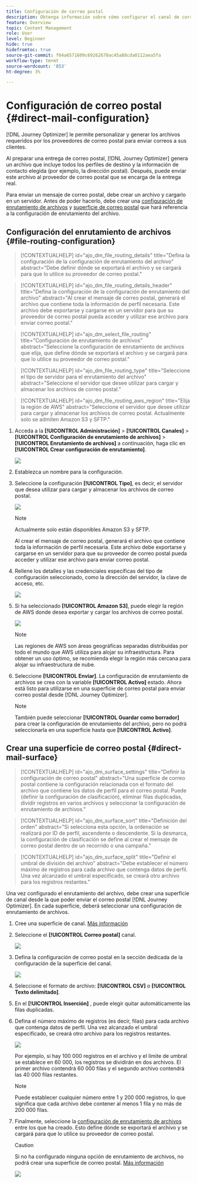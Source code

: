 ```yaml
---
title: Configuración de correo postal
description: Obtenga información sobre cómo configurar el canal de correo postal en Journey Optimizer
feature: Overview
topic: Content Management
role: User
level: Beginner
hide: true
hidefromtoc: true
source-git-commit: f64a6571609c69262670ac45a88cda0112aea5fa
workflow-type: tm+mt
source-wordcount: '853'
ht-degree: 3%

---
```


# Configuración de correo postal {#direct-mail-configuration}

[!DNL Journey Optimizer] le permite personalizar y generar los archivos requeridos por los proveedores de correo postal para enviar correos a sus clientes.

Al preparar una entrega de correo postal, [!DNL Journey Optimizer] genera un archivo que incluye todos los perfiles de destino y la información de contacto elegida (por ejemplo, la dirección postal). Después, puede enviar este archivo al proveedor de correo postal que se encarga de la entrega real.

Para enviar un mensaje de correo postal, debe crear un archivo y cargarlo en un servidor. Antes de poder hacerlo, debe crear una [configuración de enrutamiento de archivos](#file-routing-configuration) y [superficie de correo postal](#direct-mail-surface) que hará referencia a la configuración de enrutamiento del archivo.

## Configuración del enrutamiento de archivos {#file-routing-configuration}

>[!CONTEXTUALHELP]
>id="ajo_dm_file_routing_details"
>title="Defina la configuración de la configuración de enrutamiento del archivo"
>abstract="Debe definir dónde se exportará el archivo y se cargará para que lo utilice su proveedor de correo postal."

>[!CONTEXTUALHELP]
>id="ajo_dm_file_routing_details_header"
>title="Defina la configuración de la configuración de enrutamiento del archivo"
>abstract="Al crear el mensaje de correo postal, generará el archivo que contiene toda la información de perfil necesaria. Este archivo debe exportarse y cargarse en un servidor para que su proveedor de correo postal pueda acceder y utilizar ese archivo para enviar correo postal."

>[!CONTEXTUALHELP]
>id="ajo_dm_select_file_routing"
>title="Configuración de enrutamiento de archivos"
>abstract="Seleccione la configuración de enrutamiento de archivos que elija, que define dónde se exportará el archivo y se cargará para que lo utilice su proveedor de correo postal."

>[!CONTEXTUALHELP]
>id="ajo_dm_file_routing_type"
>title="Seleccione el tipo de servidor para el enrutamiento del archivo"
>abstract="Seleccione el servidor que desee utilizar para cargar y almacenar los archivos de correo postal."

>[!CONTEXTUALHELP]
>id="ajo_dm_file_routing_aws_region"
>title="Elija la región de AWS"
>abstract="Seleccione el servidor que desee utilizar para cargar y almacenar los archivos de correo postal. Actualmente solo se admiten Amazon S3 y SFTP."

1. Acceda a la **[!UICONTROL Administración]** > **[!UICONTROL Canales]** > **[!UICONTROL Configuración de enrutamiento de archivos]** > **[!UICONTROL Enrutamiento de archivos]** a continuación, haga clic en **[!UICONTROL Crear configuración de enrutamiento]**.

   ![](assets/file-routing-config-button.png)

1. Establezca un nombre para la configuración.

1. Seleccione la configuración **[!UICONTROL Tipo]**, es decir, el servidor que desea utilizar para cargar y almacenar los archivos de correo postal.<!--why is it Type and not Server or Server type? asked to PM-->

   ![](assets/file-routing-config-type.png)

   >[!NOTE]
   >
   >Actualmente solo están disponibles Amazon S3 y SFTP.

   Al crear el mensaje de correo postal, generará el archivo que contiene toda la información de perfil necesaria. Este archivo debe exportarse y cargarse en un servidor para que su proveedor de correo postal pueda acceder y utilizar ese archivo para enviar correo postal.

1. Rellene los detalles y las credenciales específicas del tipo de configuración seleccionado, como la dirección del servidor, la clave de acceso, etc. <!--need to detail more?-->

   <!--![](assets/file-routing-config-aws-details.png)-->

   ![](assets/file-routing-config-sftp-details.png)

1. Si ha seleccionado **[!UICONTROL Amazon S3]**, puede elegir la región de AWS donde desea exportar y cargar los archivos de correo postal.

   ![](assets/file-routing-config-aws-region.png)

   >[!NOTE]
   >
   >Las regiones de AWS son áreas geográficas separadas distribuidas por todo el mundo que AWS utiliza para alojar su infraestructura. Para obtener un uso óptimo, se recomienda elegir la región más cercana para alojar su infraestructura de nube.

1. Seleccione **[!UICONTROL Enviar]**. La configuración de enrutamiento de archivos se crea con la variable **[!UICONTROL Activo]** estado. Ahora está listo para utilizarse en una superficie de correo postal para enviar correo postal desde [!DNL Journey Optimizer].

   >[!NOTE]
   >
   >También puede seleccionar **[!UICONTROL Guardar como borrador]** para crear la configuración de enrutamiento del archivo, pero no podrá seleccionarla en una superficie hasta que **[!UICONTROL Activo]**.

## Crear una superficie de correo postal {#direct-mail-surface}

>[!CONTEXTUALHELP]
>id="ajo_dm_surface_settings"
>title="Definir la configuración de correo postal"
>abstract="Una superficie de correo postal contiene la configuración relacionada con el formato del archivo que contiene los datos de perfil para el correo postal. Puede (definir la configuración de clasificación), eliminar filas duplicadas, dividir registros en varios archivos y seleccionar la configuración de enrutamiento de archivos."

>[!CONTEXTUALHELP]
>id="ajo_dm_surface_sort"
>title="Definición del orden"
>abstract="Si selecciona esta opción, la ordenación se realizará por ID de perfil, ascendente o descendente. Si la desmarca, la configuración de clasificación se define al crear el mensaje de correo postal dentro de un recorrido o una campaña."

>[!CONTEXTUALHELP]
>id="ajo_dm_surface_split"
>title="Definir el umbral de división del archivo"
>abstract="Debe establecer el número máximo de registros para cada archivo que contenga datos de perfil. Una vez alcanzado el umbral especificado, se creará otro archivo para los registros restantes."

Una vez configurado el enrutamiento del archivo, debe crear una superficie de canal desde la que poder enviar el correo postal [!DNL Journey Optimizer]. En cada superficie, deberá seleccionar una configuración de enrutamiento de archivos.

1. Cree una superficie de canal. [Más información](channel-surfaces.md)

1. Seleccione el **[!UICONTROL Correo postal]** canal.

   ![](assets/surface-direct-mail-channel.png)

1. Defina la configuración de correo postal en la sección dedicada de la configuración de la superficie del canal.

   ![](assets/surface-direct-mail-settings.png)

1. Seleccione el formato de archivo: **[!UICONTROL CSV]** o **[!UICONTROL Texto delimitado]**.

1. En el **[!UICONTROL Inserción]** , puede elegir quitar automáticamente las filas duplicadas.

1. Defina el número máximo de registros (es decir, filas) para cada archivo que contenga datos de perfil. Una vez alcanzado el umbral especificado, se creará otro archivo para los registros restantes.

   ![](assets/surface-direct-mail-split.png)

   Por ejemplo, si hay 100 000 registros en el archivo y el límite de umbral se establece en 60 000, los registros se dividirán en dos archivos. El primer archivo contendrá 60 000 filas y el segundo archivo contendrá las 40 000 filas restantes.

   >[!NOTE]
   >
   >Puede establecer cualquier número entre 1 y 200 000 registros, lo que significa que cada archivo debe contener al menos 1 fila y no más de 200 000 filas.

1. Finalmente, seleccione la [configuración de enrutamiento de archivos](#file-routing-configuration) entre los que ha creado. Esto define dónde se exportará el archivo y se cargará para que lo utilice su proveedor de correo postal.

   >[!CAUTION]
   >
   >Si no ha configurado ninguna opción de enrutamiento de archivos, no podrá crear una superficie de correo postal. [Más información](#file-routing-configuration)

   ![](assets/surface-direct-mail-file-routing.png)